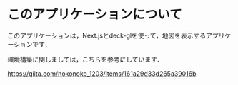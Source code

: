 # このアプリケーションについて

このアプリケーションは，Next.jsとdeck-glを使って，地図を表示するアプリケーションです．

環境構築に関しましては，こちらを参考にしています．

https://qiita.com/nokonoko_1203/items/161a29d33d265a39016b
